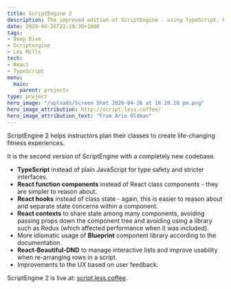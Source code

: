 ```yaml
---
title: ScriptEngine 2
description: The improved edition of ScriptEngine - using TypeScript, React Hooks, React Contexts, Blueprint and React Beautiful DND.
date: 2020-04-26T22:19:39+1000
tags:
- Deep Dive
- Scriptengine
- Les Mills
tech:
- React
- TypeScript
menu:
  main:
    parent: projects
type: project
hero_image: "/uploads/Screen Shot 2020-04-26 at 10.20.10 pm.png"
hero_image_attribution: http://script.less.coffee/
hero_image_attribution_text: "From Arie Oldman"
---
```


ScriptEngine 2 helps instructors plan their classes to create life-changing fitness experiences.

It is the second version of ScriptEngine with a completely new codebase.

* **TypeScript** instead of plain JavaScript for type safety and stricter interfaces.
* **React function components** instead of React class components - they are simpler to reason about.
* **React hooks** instead of class state - again, this is easier to reason about and separate state concerns within a component.
* **React contexts** to share state among many components, avoiding passing props down the component tree and avoiding using a library such as Redux (which affected performance when it was included).
* More idiomatic usage of **Blueprint** component library according to the documentation.
* **React-Beautiful-DND** to manage interactive lists and improve usability when re-arranging rows in a script.
* Improvements to the UX based on user feedback.

ScriptEngine 2 is live at: [script.less.coffee](http://script.less.coffee).
